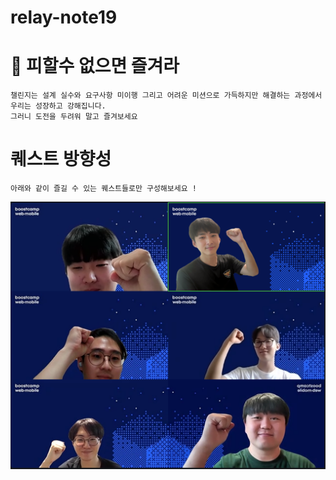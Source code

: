 # relay-note19

# 🫠 피할수 없으면 즐겨라

```
챌린지는 설계 실수와 요구사항 미이행 그리고 어려운 미션으로 가득하지만 해결하는 과정에서 우리는 성장하고 강해집니다.
그러니 도전을 두려워 말고 즐겨보세요
```

# 퀘스트 방향성

```
아래와 같이 즐길 수 있는 퀘스트들로만 구성해보세요 !
```

![alt text](image-1.png)
